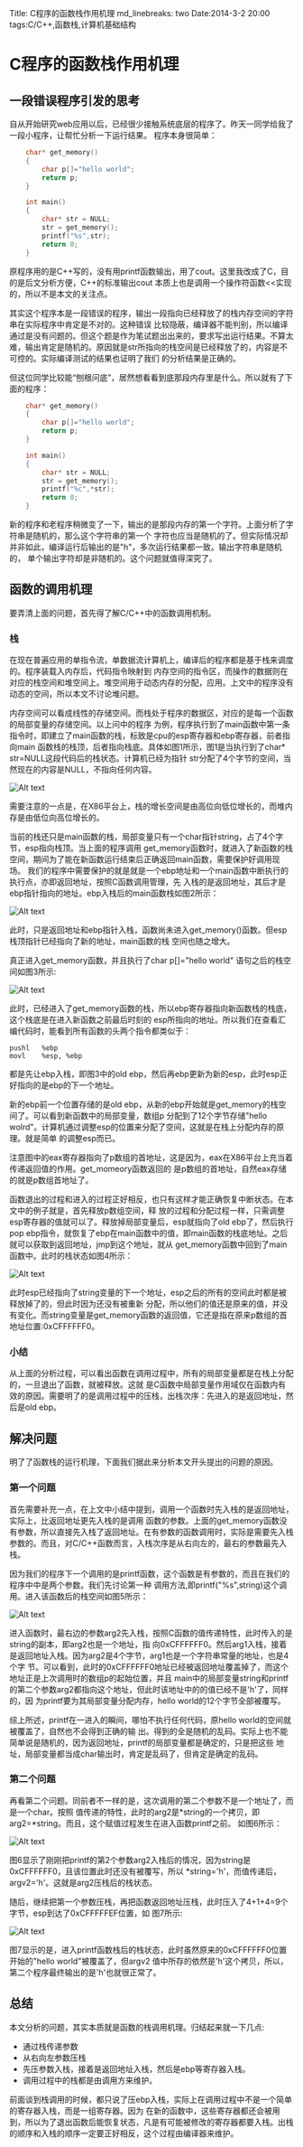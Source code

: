 Title: C程序的函数栈作用机理
md_linebreaks: two
Date:2014-3-2 20:00
tags:C/C++,函数栈,计算机基础结构

# C程序的函数栈作用机理

## 一段错误程序引发的思考
自从开始研究web应用以后，已经很少接触系统底层的程序了。昨天一同学给我了一段小程序，让帮忙分析一下运行结果。
程序本身很简单：

```C
    char* get_memory()
    {
        char p[]="hello world";
        return p;
    }

    int main()
    {
        char* str = NULL;
        str = get_memory();
        printf("%s",str);
        return 0;
    }
```

原程序用的是C++写的，没有用printf函数输出，用了cout。这里我改成了C，目的是后文分析方便，C++的标准输出cout
本质上也是调用一个操作符函数<<实现的，所以不是本文的关注点。

其实这个程序本是一段错误的程序，输出一段指向已经释放了的栈内存空间的字符串在实际程序中肯定是不对的。这种错误
比较隐蔽，编译器不能判别，所以编译通过是没有问题的。但这个题是作为笔试题出出来的，要求写出运行结果。不算太
难，输出肯定是随机的。原因就是str所指向的栈空间是已经释放了的，内容是不可控的。实际编译测试的结果也证明了我们
的分析结果是正确的。

但这位同学比较能“刨根问底”，居然想看看到底那段内存里是什么。所以就有了下面的程序：

```C
    char* get_memory()
    {
        char p[]="hello world";
        return p;
    }

    int main()
    {
        char* str = NULL;
        str = get_memory();
        printf("%c",*str);
        return 0;
    }
```
新的程序和老程序稍微变了一下，输出的是那段内存的第一个字符。上面分析了字符串是随机的，那么这个字符串的第一个
字符也应当是随机的了。但实际情况却并非如此，编译运行后输出的是"h"，多次运行结果都一致。输出字符串是随机的，
单个输出字符却是非随机的。这个问题就值得深究了。

## 函数的调用机理
要弄清上面的问题，首先得了解C/C++中的函数调用机制。

### 栈
在现在普遍应用的单指令流，单数据流计算机上，编译后的程序都是基于栈来调度的。程序装载入内存后，代码指令映射到
内存空间的指令区，而操作的数据则在对应的栈空间和堆空间上。堆空间用于动态内存的分配，应用。上文中的程序没有动态的空间，所以本文不讨论堆问题。

内存空间可以看成线性的存储空间。而栈处于程序的数据区，对应的是每一个函数的局部变量的存储空间。以上问中的程序
为例，程序执行到了main函数中第一条指令时，即建立了main函数的栈，标致是cpu的esp寄存器和ebp寄存器，前者指向main
函数栈的栈顶，后者指向栈底。具体如图1所示，图1是当执行到了char* str=NULL这段代码后的栈状态。计算机已经为指针
str分配了4个字节的空间，当然现在的内容是NULL，不指向任何内容。

![Alt text](/images/fig_stack.svg "图1")

需要注意的一点是，在X86平台上，栈的增长空间是由高位向低位增长的，而堆内存是由低位向高位增长的。

当前的栈还只是main函数的栈，局部变量只有一个char指针string，占了4个字节，esp指向栈顶。当上面的程序调用
get_memory函数时，就进入了新函数的栈空间，期间为了能在新函数运行结束后正确返回main函数，需要保护好调用现场。
我们的程序中需要保护的就是就是一个ebp地址和一个main函数中断执行的执行点，亦即返回地址，按照C函数调用管理，先
入栈的是返回地址，其后才是ebp指针指向的地址。ebp入栈后的main函数栈如图2所示：

![Alt text](/images/fig_stack2.svg "图2")

此时，只是返回地址和ebp指针入栈，函数尚未进入get_memory()函数。但esp栈顶指针已经指向了新的地址，main函数的栈
空间也随之增大。

真正进入get_memory函数，并且执行了char p[]="hello world" 语句之后的栈空间如图3所示:

![Alt text](/images/fig_stack3.svg "图3")

此时，已经进入了get_memory函数的栈，所以ebp寄存器指向新函数栈的栈底，这个栈底是在进入新函数之前最后时刻的
esp所指向的地址。所以我们在查看汇编代码时，能看到所有函数的头两个指令都类似于：
    
    pushl   %ebp
    movl    %esp, %ebp

都是先让ebp入栈，即图3中的old ebp，然后再ebp更新为新的esp，此时esp正好指向的是ebp的下一个地址。

新的ebp前一个位置存储的是old ebp，从新的ebp开始就是get_memory的栈空间了。可以看到新函数中的局部变量，数组p
分配到了12个字节存储"hello wolrd"。计算机通过调整esp的位置来分配了空间，这就是在栈上分配内存的原理。就是简单
的调整esp而已。

注意图中的eax寄存器指向了p数组的首地址，这是因为，eax在X86平台上充当着传递返回值的作用。get_momeory函数返回的
是p数组的首地址，自然eax存储的就是p数组首地址了。

函数退出的过程和进入的过程正好相反，也只有这样才能正确恢复中断状态。在本文中的例子就是，首先释放p数组空间，释
放的过程和分配过程一样，只需调整esp寄存器的值就可以了。释放掉局部变量后，esp就指向了old ebp了，然后执行pop ebp指令，就恢复了ebp在main函数中的值，即main函数的栈底地址。之后就可以获取到返回地址，jmp到这个地址，就从
get_memory函数中回到了main函数中。此时的栈状态如图4所示：

![Alt text](/images/fig_stack4.svg "图4")

此时esp已经指向了string变量的下一个地址，esp之后的所有的空间此时都是被释放掉了的，但此时因为还没有被重新
分配，所以他们的值还是原来的值，并没有变化。而string变量是get_memory函数的返回值，它还是指在原来p数组的首
地址位置:0xCFFFFFF0。

### 小结

从上面的分析过程，可以看出函数在调用过程中，所有的局部变量都是在栈上分配的，一旦退出了函数，就被释放。这就
是C函数中局部变量作用域仅在函数内有效的原因。需要明了的是调用过程中的压栈，出栈次序：先进入的是返回地址，然
后是old ebp。

## 解决问题

明了了函数栈的运行机理，下面我们据此来分析本文开头提出的问题的原因。

### 第一个问题
首先需要补充一点，在上文中小结中提到，调用一个函数时先入栈的是返回地址，实际上，比返回地址更先入栈的是调用
函数的参数。上面的get_memory函数没有参数，所以直接先入栈了返回地址。在有参数的函数调用时，实际是需要先入栈
参数的。而且，对C/C++函数而言，入栈次序是从右向左的，最右的参数最先入栈。

因为我们的程序下一个调用的是printf函数，这个函数是有参数的，而且在我们的程序中中是两个参数。我们先讨论第一种
调用方法,即printf("%s",string)这个调用。进入该函数后的栈空间如图5所示：

![Alt text](/images/fig_stack5.svg "图5")

进入函数时，最右边的参数arg2先入栈，按照C函数的值传递特性，此时传入的是string的副本，即arg2也是一个地址，指
向0xCFFFFFF0。然后arg1入栈，接着是返回地址入栈。因为arg2是4个字节，arg1也是一个字符串常量的地址，也是4个字
节。可以看到，此时的0xCFFFFFF0地址已经被返回地址覆盖掉了，而这个地址正是上次调用时的数组p的起始位置，并且
main中的局部变量string和printf的第二个参数arg2都指向这个地址，但此时该地址中的的值已经不是'h'了，同样的，因
为printf要为其局部变量分配内存，hello world的12个字节全部被覆写。

综上所述，printf在一进入的瞬间，哪怕不执行任何代码，原hello world的空间就被覆盖了，自然也不会得到正确的输
出。得到的全是随机的乱码。实际上也不能简单说是随机的，因为返回地址，printf的局部变量都是确定的，只是把这些
地址，局部变量都当成char输出时，肯定是乱码了，但肯定是确定的乱码。

### 第二个问题

再看第二个问题。同前者不一样的是，这次调用的第二个参数不是一个地址了，而是一个char。按照
值传递的特性，此时的arg2是\*string的一个拷贝，即arg2=\*string。而且，这个赋值过程发生在进入函数printf之前。
如图6所示：

![Alt text](/images/fig_stack7.svg "图6")

图6显示了刚刚把printf的第2个参数arg2入栈后的情况，因为string是0xCFFFFFF0，且该位置此时还没有被覆写，所以
\*string='h'，而值传递后，argv2='h'。这就是arg2压栈后的栈状态。

随后，继续把第一个参数压栈，再把函数返回地址压栈，此时压入了4+1+4=9个字节，esp到达了0xCFFFFFEF位置，如
图7所示:

![Alt text](/images/fig_stack6.svg "图1")

图7显示的是，进入printf函数栈后的栈状态，此时虽然原来的0xCFFFFFF0位置开始的"hello world"被覆盖了，但argv2
值中所存的依然是'h'这个拷贝，所以，第二个程序最终输出的是'h'也就很正常了。

## 总结

本文分析的问题，其实本质就是函数的栈调用机理。归结起来就一下几点:

- 通过栈传递参数
- 从右向左参数压栈
- 先压参数入栈，接着是返回地址入栈，然后是ebp等寄存器入栈。
- 调用过程中的栈都是由调用方来维护。

前面谈到栈调用的时候，都只说了压ebp入栈，实际上在调用过程中不是一个简单的寄存器入栈，而是一组寄存器。因为
在新的函数中，这些寄存器都还会被用到，所以为了退出函数后能恢复状态，凡是有可能被修改的寄存器都要入栈。出栈
的顺序和入栈的顺序一定要正好相反，这个过程由编译器来维护。
